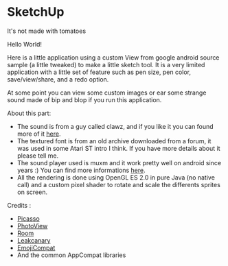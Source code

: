 # SketchUp
It's not made with tomatoes

Hello World!

Here is a little application using a custom View from google android source sample (a little tweaked) to make a little sketch tool.
It is a very limited application with a little set of feature such as pen size, pen color, save/view/share, and a redo option.


At some point you can view some custom images or ear some strange sound made of bip and blop if you run this application.

About this part:
- The sound is from a guy called clawz, and if you like it you can found more of it [here](https://www.si13n7.com/Downloads/CHIPTUNES/Chiptuner/Clawz/).
- The textured font is from an old archive downloaded from a forum, it was used in some Atari ST intro I think. If you have more details about it please tell me.
- The sound player used is muxm and it work pretty well on android since years :) You can find more informations [here](http://musound.sourceforge.net/muxm/index.html).
- All the rendering is done using OpenGL ES 2.0 in pure Java (no native call) and a custom pixel shader to rotate and scale the differents sprites on screen. 


Credits :
- [Picasso](http://square.github.io/picasso/)
- [PhotoView](https://github.com/chrisbanes/PhotoView)
- [Room](https://developer.android.com/topic/libraries/architecture/room.html)
- [Leakcanary](https://github.com/square/leakcanary)
- [EmojiCompat](https://developer.android.com/guide/topics/ui/look-and-feel/emoji-compat.html)
- And the common AppCompat libraries
